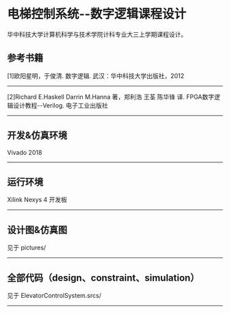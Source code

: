 ﻿# 电梯控制系统--数字逻辑课程设计

华中科技大学计算机科学与技术学院计科专业大三上学期课程设计。


## 参考书籍

[1]欧阳星明，于俊清. 数字逻辑. 武汉：华中科技大学出版社，2012

- - -

[2]Richard E.Haskell Darrin M.Hanna 著，郑利浩 王荃 陈华锋 译. FPGA数字逻辑设计教程--Verilog. 电子工业出版社

- - -

## 开发&仿真环境

Vivado 2018

- - -

## 运行环境

Xilink Nexys 4 开发板

- - -

## 设计图&仿真图

见于 pictures/

- - -

## 全部代码（design、constraint、simulation）

见于 ElevatorControlSystem.srcs/

- - -